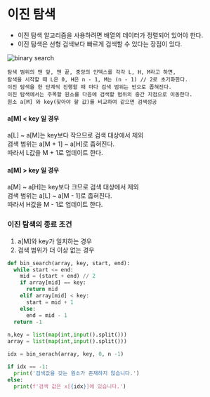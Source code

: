 # 이진 탐색
- 이진 탐색 알고리즘을 사용하려면 배열의 데이터가 정렬되어 있어야 한다.
- 이진 탐색은 선형 검색보다 빠르게 검색할 수 있다는 장점이 있다.

![binary search](https://user-images.githubusercontent.com/52212226/120886316-47c4bf80-c628-11eb-9934-b5720cff2bba.jpg)

```
탐색 범위의 맨 앞, 맨 끝, 중앙의 인덱스를 각각 L, H, M라고 하면,     
탐색을 시작할 때 L은 0, H은 n - 1, M는 (n - 1) // 2로 초기화한다.
이진 탐색을 한 단계씩 진행할 때 마다 검색 범위는 반으로 좁혀진다.
이진 탐색에서는 주목할 원소를 다음에 검색할 범위의 중간 지점으로 이동한다.
원소 a[M] 와 key(찾아야 할 값)를 비교하여 같으면 검색성공
```
#### a[M] < key 일 경우
a[L] ~ a[M]는 key보다 작으므로 검색 대상에서 제외      
검색 범위는 a[M + 1] ~ a[H]로 좁혀진다.     
따라서 L값을 M + 1로 업데이트 한다.

#### a[M] > key 일 경우
a[M] ~ a[H]는 key보다 크므로 검색 대상에서 제외     
검색 범위는 a[L] ~ a[M - 1]로 좁혀진다.     
따라서 H값을 M - 1로 업데이트 한다.

### 이진 탐색의 종료 조건
1. a[M]와 key가 일치하는 경우
2. 검색 범위가 더 이상 없는 경우

```python
def bin_search(array, key, start, end):
  while start <= end:
    mid = (start + end) // 2
    if array[mid] == key:
      return mid
    elif array[mid] < key:
      start = mid + 1
    else:
      end = mid - 1
  return -1
  
n,key = list(map(int,input().split())) 
array = list(map(int,input().split()))

idx = bin_serach(array, key, 0, n -1)

if idx == -1:
  print('검색값을 갖는 원소가 존재하지 않습니다.')
else:
  print(f'검색 값은 x[{idx}]에 있습니다.')
```
